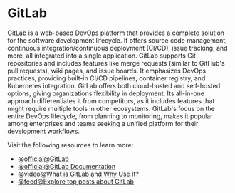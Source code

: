 # GitLab

GitLab is a web-based DevOps platform that provides a complete solution for the software development lifecycle. It offers source code management, continuous integration/continuous deployment (CI/CD), issue tracking, and more, all integrated into a single application. GitLab supports Git repositories and includes features like merge requests (similar to GitHub's pull requests), wiki pages, and issue boards. It emphasizes DevOps practices, providing built-in CI/CD pipelines, container registry, and Kubernetes integration. GitLab offers both cloud-hosted and self-hosted options, giving organizations flexibility in deployment. Its all-in-one approach differentiates it from competitors, as it includes features that might require multiple tools in other ecosystems. GitLab's focus on the entire DevOps lifecycle, from planning to monitoring, makes it popular among enterprises and teams seeking a unified platform for their development workflows.

Visit the following resources to learn more:

- [@official@GitLab](https://gitlab.com/)
- [@official@GitLab Documentation](https://docs.gitlab.com/)
- [@video@What is GitLab and Why Use It?](https://www.youtube.com/watch?v=bnF7f1zGpo4)
- [@feed@Explore top posts about GitLab](https://app.daily.dev/tags/gitlab?ref=roadmapsh)

